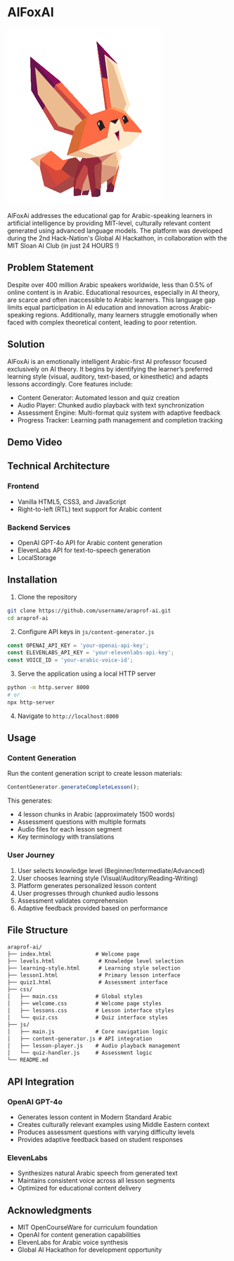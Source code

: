 # AlFoxAI

![Animation](AlFoxAi.gif)

AlFoxAi addresses the educational gap for Arabic-speaking learners in artificial intelligence by providing MIT-level, culturally relevant content generated using advanced language models. The platform was developed during the 2nd Hack-Nation's Global AI Hackathon, in collaboration with the MIT Sloan AI Club (in just 24 HOURS !)

## Problem Statement

Despite over 400 million Arabic speakers worldwide, less than 0.5% of online content is in Arabic. Educational resources, especially in AI theory, are scarce and often inaccessible to Arabic learners. This language gap limits equal participation in AI education and innovation across Arabic-speaking regions. Additionally, many learners struggle emotionally when faced with complex theoretical content, leading to poor retention.

## Solution

AlFoxAi is an emotionally intelligent Arabic-first AI professor focused exclusively on AI theory. It begins by identifying the learner’s preferred learning style (visual, auditory, text-based, or kinesthetic) and adapts lessons accordingly. Core features include:

- Content Generator: Automated lesson and quiz creation
- Audio Player: Chunked audio playback with text synchronization
- Assessment Engine: Multi-format quiz system with adaptive feedback
- Progress Tracker: Learning path management and completion tracking

## Demo Video


## Technical Architecture

### Frontend
- Vanilla HTML5, CSS3, and JavaScript
- Right-to-left (RTL) text support for Arabic content

### Backend Services
- OpenAI GPT-4o API for Arabic content generation
- ElevenLabs API for text-to-speech generation
- LocalStorage

## Installation

1. Clone the repository
```bash
git clone https://github.com/username/araprof-ai.git
cd araprof-ai
```

2. Configure API keys in `js/content-generator.js`
```javascript
const OPENAI_API_KEY = 'your-openai-api-key';
const ELEVENLABS_API_KEY = 'your-elevenlabs-api-key';
const VOICE_ID = 'your-arabic-voice-id';
```

3. Serve the application using a local HTTP server
```bash
python -m http.server 8000
# or
npx http-server
```

4. Navigate to `http://localhost:8000`

## Usage

### Content Generation
Run the content generation script to create lesson materials:
```javascript
ContentGenerator.generateCompleteLesson();
```

This generates:
- 4 lesson chunks in Arabic (approximately 1500 words)
- Assessment questions with multiple formats
- Audio files for each lesson segment
- Key terminology with translations

### User Journey
1. User selects knowledge level (Beginner/Intermediate/Advanced)
2. User chooses learning style (Visual/Auditory/Reading-Writing)
3. Platform generates personalized lesson content
4. User progresses through chunked audio lessons
5. Assessment validates comprehension
6. Adaptive feedback provided based on performance

## File Structure

```
araprof-ai/
├── index.html              # Welcome page
├── levels.html              # Knowledge level selection
├── learning-style.html      # Learning style selection
├── lesson1.html             # Primary lesson interface
├── quiz1.html               # Assessment interface
├── css/
│   ├── main.css            # Global styles
│   ├── welcome.css         # Welcome page styles
│   ├── lessons.css         # Lesson interface styles
│   └── quiz.css            # Quiz interface styles
├── js/
│   ├── main.js             # Core navigation logic
│   ├── content-generator.js # API integration
│   ├── lesson-player.js    # Audio playback management
│   └── quiz-handler.js     # Assessment logic
└── README.md
```

## API Integration

### OpenAI GPT-4o
- Generates lesson content in Modern Standard Arabic
- Creates culturally relevant examples using Middle Eastern context
- Produces assessment questions with varying difficulty levels
- Provides adaptive feedback based on student responses

### ElevenLabs
- Synthesizes natural Arabic speech from generated text
- Maintains consistent voice across all lesson segments
- Optimized for educational content delivery

## Acknowledgments

- MIT OpenCourseWare for curriculum foundation
- OpenAI for content generation capabilities
- ElevenLabs for Arabic voice synthesis
- Global AI Hackathon for development opportunity
